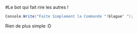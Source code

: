#Le bot qui fait rire les autres !

```cs
Console.Write("Faite Simplement la Commande "!blague" ");
```


Rien de plus simple :D
